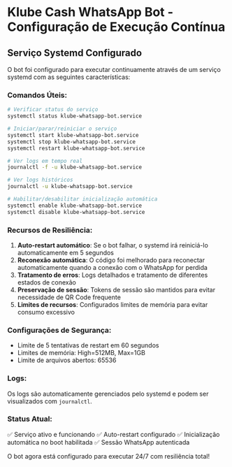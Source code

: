# Klube Cash WhatsApp Bot - Configuração de Execução Contínua

## Serviço Systemd Configurado

O bot foi configurado para executar continuamente através de um serviço systemd com as seguintes características:

### Comandos Úteis:
```bash
# Verificar status do serviço
systemctl status klube-whatsapp-bot.service

# Iniciar/parar/reiniciar o serviço
systemctl start klube-whatsapp-bot.service
systemctl stop klube-whatsapp-bot.service
systemctl restart klube-whatsapp-bot.service

# Ver logs em tempo real
journalctl -f -u klube-whatsapp-bot.service

# Ver logs históricos
journalctl -u klube-whatsapp-bot.service

# Habilitar/desabilitar inicialização automática
systemctl enable klube-whatsapp-bot.service
systemctl disable klube-whatsapp-bot.service
```

### Recursos de Resiliência:

1. **Auto-restart automático**: Se o bot falhar, o systemd irá reiniciá-lo automaticamente em 5 segundos
2. **Reconexão automática**: O código foi melhorado para reconectar automaticamente quando a conexão com o WhatsApp for perdida
3. **Tratamento de erros**: Logs detalhados e tratamento de diferentes estados de conexão
4. **Preservação de sessão**: Tokens de sessão são mantidos para evitar necessidade de QR Code frequente
5. **Limites de recursos**: Configurados limites de memória para evitar consumo excessivo

### Configurações de Segurança:
- Limite de 5 tentativas de restart em 60 segundos
- Limites de memória: High=512MB, Max=1GB
- Limite de arquivos abertos: 65536

### Logs:
Os logs são automaticamente gerenciados pelo systemd e podem ser visualizados com `journalctl`.

### Status Atual:
✅ Serviço ativo e funcionando
✅ Auto-restart configurado
✅ Inicialização automática no boot habilitada
✅ Sessão WhatsApp autenticada

O bot agora está configurado para executar 24/7 com resiliência total!